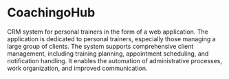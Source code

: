 # CoachingoHub
CRM system for personal trainers in the form of a web application. The application is dedicated to personal trainers,
especially those managing a large group of clients. The system supports comprehensive client
management, including training planning, appointment scheduling, and notification handling.
It enables the automation of administrative processes, work organization, and improved
communication. 
